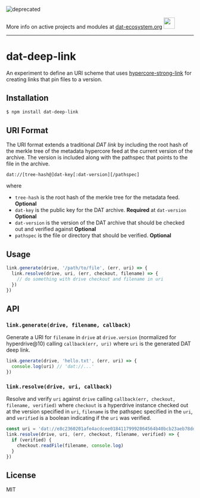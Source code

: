 ![deprecated](http://badges.github.io/stability-badges/dist/deprecated.svg)

More info on active projects and modules at [dat-ecosystem.org](https://dat-ecosystem.org/) <img src="https://i.imgur.com/qZWlO1y.jpg" width="30" height="30" /> 

---

dat-deep-link
=============

An experiment to define an URI scheme that uses
[hypercore-strong-link](https://github.com/mafintosh/hypercore-strong-link) for
creating links that pin files to a version.

## Installation

```sh
$ npm install dat-deep-link
```

## URI Format

The URI format extends a traditional _DAT link_ by including the root
hash of the merkle tree of the metadata hypercore feed at the current
version of the archive. The version is included along with the pathspec
that points to the file in the archive.

```
dat://[tree-hash@]dat-key[:dat-version][/pathspec]
```

where

* `tree-hash` is the root hash of the merkle tree for the metadata feed. **Optional**
* `dat-key` is the public key for the DAT archive. **Required**
  at `dat-version` **Optional**
* `dat-version` is the version of the DAT archive that should be checked
  out and verified against **Optional**
* `pathspec` is the file or directory that should be verified.  **Optional**

## Usage

```js
link.generate(drive, '/path/to/file', (err, uri) => {
  link.resolve(drive, uri, (err, checkout, filename) => {
    // do something with drive checkout and filename in uri
  })
})
```

## API

### `link.generate(drive, filename, callback)`

Generate a URI for `filename` in `drive` at `drive.version`
(normalized for hyperdrive@10) calling `callback(err, uri)` where `uri`
is the generated DAT deep link.

```js
link.generate(drive, 'hello.txt', (err, uri) => {
  console.log(uri) // 'dat://...'
})
```

### `link.resolve(drive, uri, callback)`

Resolve and verify `uri` against `drive` calling `callback(err,
checkout, filename, verified)` where `checkout` is a hyperdrive instance
checked out at the version specified in `uri`, `filename` is the
pathspec specified in the `uri`, and `verified` is a boolean indicating
if the `uri` was verified.

```js
const uri = 'dat://e8c2360201afe4acdcee01841179992864564b40bcb23aeb78dd7ba258780d14@0f3a764c72f5a08ea42006b881d923fd5baba9b516bda22e79ca43735c7f6c3f:1/hello.txt'
link.resolve(drive, uri, (err, checkout, filename, verified) => {
  if (verified) {
    checkout.readFile(filename, console.log)
  }
})
```

## License

MIT

